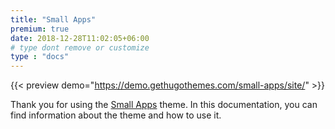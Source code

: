 ```yaml
---
title: "Small Apps"
premium: true
date: 2018-12-28T11:02:05+06:00 
# type dont remove or customize
type : "docs"
---
```


{{< preview demo="https://demo.gethugothemes.com/small-apps/site/" >}}

Thank you for using the [Small Apps](https://gethugothemes.com/products/small-app-hugo-theme/) theme. In this documentation, you can find information about the theme and how to use it.